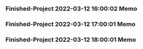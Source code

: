 ### Finished-Project 2022-03-12 16:00:02 Memo
### Finished-Project 2022-03-12 17:00:01 Memo
### Finished-Project 2022-03-12 18:00:01 Memo
